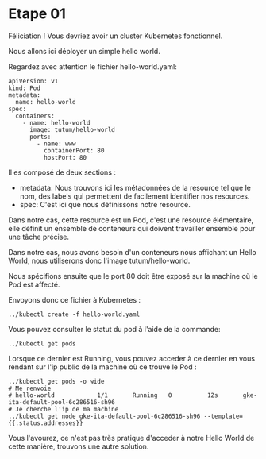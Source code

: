 # Etape 01

Féliciation ! Vous devriez avoir un cluster Kubernetes fonctionnel.

Nous allons ici déployer un simple hello world.

Regardez avec attention le fichier hello-world.yaml:

```
apiVersion: v1
kind: Pod
metadata:
  name: hello-world
spec:
  containers:
    - name: hello-world
      image: tutum/hello-world
      ports:
        - name: www
          containerPort: 80
          hostPort: 80
```

Il es composé de deux sections :

- metadata:
    Nous trouvons ici les métadonnées de la resource tel que le nom, des labels qui permettent de facilement identifier nos resources.
- spec:
    C'est ici que nous définissons notre resource.

Dans notre cas, cette resource est un Pod, c'est une resource élémentaire, elle définit un ensemble de conteneurs qui doivent travailler ensemble pour une tâche précise.

Dans notre cas, nous avons besoin d'un conteneurs nous affichant un Hello World, nous utiliserons donc l'image tutum/hello-world.

Nous spécifions ensuite que le port 80 doit être exposé sur la machine où le Pod est affecté.

Envoyons donc ce fichier à Kubernetes :

```
../kubectl create -f hello-world.yaml
```

Vous pouvez consulter le statut du pod à l'aide de la commande:

```
../kubectl get pods
```

Lorsque ce dernier est Running, vous pouvez acceder à ce dernier en vous rendant sur l'ip public de la machine où ce trouve le Pod :

```
../kubectl get pods -o wide
# Me renvoie 
# hello-world            1/1       Running   0          12s       gke-ita-default-pool-6c286516-sh96
# Je cherche l'ip de ma machine
../kubectl get node gke-ita-default-pool-6c286516-sh96 --template={{.status.addresses}}
```

Vous l'avourez, ce n'est pas très pratique d'acceder à notre Hello World de cette manière, trouvons une autre solution.
